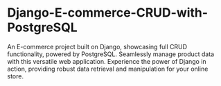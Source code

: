 # Django-E-commerce-CRUD-with-PostgreSQL
An E-commerce project built on Django, showcasing full CRUD functionality, powered by PostgreSQL. Seamlessly manage product data with this versatile web application. Experience the power of Django in action, providing robust data retrieval and manipulation for your online store.
